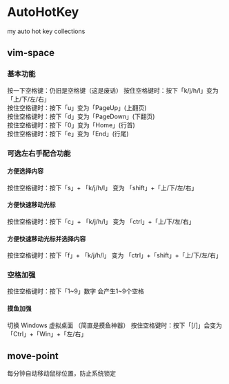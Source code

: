 # AutoHotKey
my auto hot key collections

## vim-space 
### 基本功能
按一下空格键：仍旧是空格键（这是废话）
按住空格键时：按下「k/j/h/l」变为「上/下/左/右」  
按住空格键时：按下「u」变为「PageUp」(上翻页)  
按住空格键时：按下「d」变为「PageDown」(下翻页)  
按住空格键时：按下「0」变为「Home」(行首)  
按住空格键时：按下「e」变为「End」(行尾)  
### 可选左右手配合功能
#### 方便选择内容

按住空格键时：按下「s」+ 「k/j/h/l」 变为 「shift」+「上/下/左/右」 

#### 方便快速移动光标

按住空格键时：按下「c」+ 「k/j/h/l」 变为 「ctrl」+「上/下/左/右」 

#### 方便快速移动光标并选择内容

按住空格键时：按下「f」+ 「k/j/h/l」 变为 「ctrl」+「shift」+「上/下/左/右」

### 空格加强

按住空格键时：按下「1~9」数字 会产生1~9个空格

#### 摸鱼加强
切换 Windows 虚拟桌面 （简直是摸鱼神器）
按住空格键时：按下「[/]」会变为 「Ctrl」+「Win」+「左/右」 

## move-point
每分钟自动移动鼠标位置，防止系统锁定
